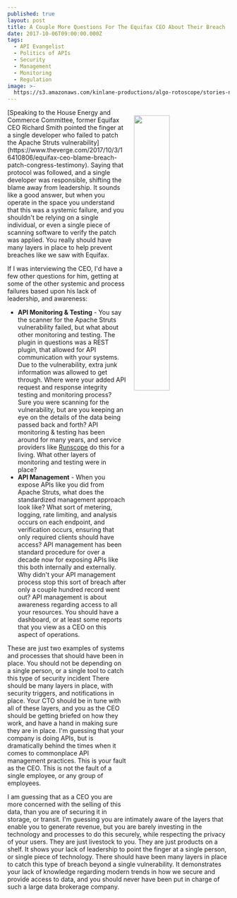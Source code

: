 ```yaml
---
published: true
layout: post
title: A Couple More Questions For The Equifax CEO About Their Breach
date: 2017-10-06T09:00:00.000Z
tags:
  - API Evangelist
  - Politics of APIs
  - Security
  - Management
  - Monitoring
  - Regulation
image: >-
  https://s3.amazonaws.com/kinlane-productions/algo-rotoscope/stories-new/digital-bits-capital-dc-flag-side-view.jpg
---
```

<p><img src="https://s3.amazonaws.com/kinlane-productions/algo-rotoscope/stories-new/digital-bits-capital-dc-flag-side-view.jpg" align="right" width="40%" style="padding: 15px;" /></p>[Speaking to the House Energy and Commerce Committee, former Equifax CEO Richard Smith pointed the finger at a single developer who failed to patch the Apache Struts vulnerability](https://www.theverge.com/2017/10/3/16410806/equifax-ceo-blame-breach-patch-congress-testimony). Saying that protocol was followed, and a single developer was responsible, shifting the blame away from leadership. It sounds like a good answer, but when you operate in the space you understand that this was a systemic failure, and you shouldn't be relying on a single individual, or even a single piece of scanning software to verify the patch was applied. You really should have many layers in place to help prevent breaches like we saw with Equifax.

If I was interviewing the CEO, I'd have a few other questions for him, getting at some of the other systemic and process failures based upon his lack of leadership, and awareness:

- **API Monitoring & Testing** - You say the scanner for the Apache Struts vulnerability failed, but what about other monitoring and testing. The plugin in questions was a REST plugin, that allowed for API communication with your systems. Due to the vulnerability, extra junk information was allowed to get through. Where were your added API request and response integrity testing and monitoring process? Sure you were scanning for the vulnerability, but are you keeping an eye on the details of the data being passed back and forth? API monitoring & testing has been around for many years, and service providers like [Runscope](http://apis.how/8nlsropidv) do this for a living. What other layers of monitoring and testing were in place?
- **API Management** - When you expose APIs like you did from Apache Struts, what does the standardized management approach look like? What sort of metering, logging, rate limiting, and analysis occurs on each endpoint, and verification occurs, ensuring that only required clients should have access? API management has been standard procedure for over a decade now for exposing APIs like this both internally and externally. Why didn't your API management process stop this sort of breach after only a couple hundred record went out? API management is about awareness regarding access to all your resources. You should have a dashboard, or at least some reports that you view as a CEO on this aspect of operations.

These are just two examples of systems and processes that should have been in place. You should not be depending on a single person, or a single tool to catch this type of security incident There should be many layers in place, with security triggers, and notifications in place. Your CTO should be in tune with all of these layers, and you as the CEO should be getting briefed on how they work, and have a hand in making sure they are in place. I'm guessing that your company is doing APIs, but is dramatically behind the times when it comes to commonplace API management practices. This is your fault as the CEO. This is not the fault of a single employee, or any group of employees. 

I am guessing that as a CEO you are more concerned with the selling of this data, than you are of securing it in storage, or transit. I'm guessing you are intimately aware of the layers that enable you to generate revenue, but you are barely investing in the technology and processes to do this securely, while respecting the privacy of your users. They are just livestock to you. They are just products on a shelf. It shows your lack of leadership to point the finger at a single person, or single piece of technology. There should have been many layers in place to catch this type of breach beyond a single vulnerability. It demonstrates your lack of knowledge regarding modern trends in how we secure and provide access to data, and you should never have been put in charge of such a large data brokerage company.
